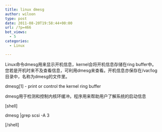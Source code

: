 ```yaml
---
title: linux dmesg
author: wiloon
type: post
date: 2011-08-20T19:58:44+00:00
url: /?p=466
bot_views:
  - 5
categories:
  - Linux

---
```

Linux命令dmesg用来显示开机信息，kernel会将开机信息存储在ring buffer中。您若是开机时来不及查看信息，可利用dmesg来查看。开机信息亦保存在/var/log目录中，名称为dmesg的文件里。
  
dmesg[1] - print or control the kernel ring buffer
  
dmesg用于检测和控制内核环缓冲。程序用来帮助用户了解系统的启动信息


  
[shell]
  
dmesg |grep scsi -A 3
  
[/shell]